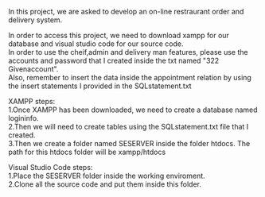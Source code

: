 In this project, we are asked to develop an on-line restraurant order and delivery system.


In order to access this project, we need to download xampp for our database and visual studio code for our source code.
<br>
In order to use the cheif,admin and delivery man features, please use the accounts and password that I created inside the txt named "322 Givenaccount".
<br>
Also, remember to insert the data inside the appointment relation by using the insert statements I provided in the SQLstatement.txt

XAMPP steps:<br>1.Once XAMPP has been downloaded, we need to create a database named logininfo.
<br>2.Then we will need to create tables using the SQLstatement.txt file that I created.
<br>3.Then we create a folder named SESERVER inside the folder htdocs. The path for this htdocs folder will be xampp/htdocs



Visual Studio Code steps:
<br>
1.Place the SESERVER folder inside the working enviroment.
<br>
2.Clone all the source code and put them inside this folder.



